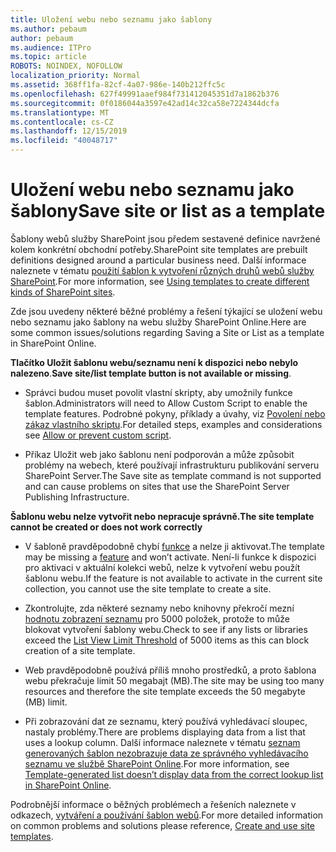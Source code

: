 ```yaml
---
title: Uložení webu nebo seznamu jako šablony
ms.author: pebaum
author: pebaum
ms.audience: ITPro
ms.topic: article
ROBOTS: NOINDEX, NOFOLLOW
localization_priority: Normal
ms.assetid: 368ff1fa-82cf-4a07-986e-140b212ffc5c
ms.openlocfilehash: 627f49991aaef984f731412045351d7a1862b376
ms.sourcegitcommit: 0f0186044a3597e42ad14c32ca58e7224344dcfa
ms.translationtype: MT
ms.contentlocale: cs-CZ
ms.lasthandoff: 12/15/2019
ms.locfileid: "40048717"
---
```

# <a name="save-site-or-list-as-a-template"></a><span data-ttu-id="e21d5-102">Uložení webu nebo seznamu jako šablony</span><span class="sxs-lookup"><span data-stu-id="e21d5-102">Save site or list as a template</span></span>

<span data-ttu-id="e21d5-103">Šablony webů služby SharePoint jsou předem sestavené definice navržené kolem konkrétní obchodní potřeby.</span><span class="sxs-lookup"><span data-stu-id="e21d5-103">SharePoint site templates are prebuilt definitions designed around a particular business need.</span></span> <span data-ttu-id="e21d5-104">Další informace naleznete v tématu [použití šablon k vytvoření různých druhů webů služby SharePoint](https://support.office.com/article/using-templates-to-create-different-kinds-of-sharepoint-sites-449eccec-ff99-4cf3-b62e-dcfee37e8da4).</span><span class="sxs-lookup"><span data-stu-id="e21d5-104">For more information, see [Using templates to create different kinds of SharePoint sites](https://support.office.com/article/using-templates-to-create-different-kinds-of-sharepoint-sites-449eccec-ff99-4cf3-b62e-dcfee37e8da4).</span></span>

<span data-ttu-id="e21d5-105">Zde jsou uvedeny některé běžné problémy a řešení týkající se uložení webu nebo seznamu jako šablony na webu služby SharePoint Online.</span><span class="sxs-lookup"><span data-stu-id="e21d5-105">Here are some common issues/solutions regarding Saving a Site or List as a template in SharePoint Online.</span></span>

<span data-ttu-id="e21d5-106">**Tlačítko Uložit šablonu webu/seznamu není k dispozici nebo nebylo nalezeno**.</span><span class="sxs-lookup"><span data-stu-id="e21d5-106">**Save site/list template button is not available or missing**.</span></span> 

- <span data-ttu-id="e21d5-107">Správci budou muset povolit vlastní skripty, aby umožnily funkce šablon.</span><span class="sxs-lookup"><span data-stu-id="e21d5-107">Administrators will need to Allow Custom Script to enable the template features.</span></span> <span data-ttu-id="e21d5-108">Podrobné pokyny, příklady a úvahy, viz [Povolení nebo zákaz vlastního skriptu](https://docs.microsoft.com/sharepoint/allow-or-prevent-custom-script).</span><span class="sxs-lookup"><span data-stu-id="e21d5-108">For detailed steps, examples and considerations see [Allow or prevent custom script](https://docs.microsoft.com/sharepoint/allow-or-prevent-custom-script).</span></span>


- <span data-ttu-id="e21d5-109">Příkaz Uložit web jako šablonu není podporován a může způsobit problémy na webech, které používají infrastrukturu publikování serveru SharePoint Server.</span><span class="sxs-lookup"><span data-stu-id="e21d5-109">The Save site as template command is not supported and can cause problems on sites that use the SharePoint Server Publishing Infrastructure.</span></span>


<span data-ttu-id="e21d5-110">**Šablonu webu nelze vytvořit nebo nepracuje správně.**</span><span class="sxs-lookup"><span data-stu-id="e21d5-110">**The site template cannot be created or does not work correctly**</span></span>

- <span data-ttu-id="e21d5-111">V šabloně pravděpodobně chybí [funkce](https://social.technet.microsoft.com/wiki/contents/articles/14423.sharepoint-2013-existing-features-guid.aspx) a nelze ji aktivovat.</span><span class="sxs-lookup"><span data-stu-id="e21d5-111">The template may be missing a [feature](https://social.technet.microsoft.com/wiki/contents/articles/14423.sharepoint-2013-existing-features-guid.aspx) and won’t activate.</span></span> <span data-ttu-id="e21d5-112">Není-li funkce k dispozici pro aktivaci v aktuální kolekci webů, nelze k vytvoření webu použít šablonu webu.</span><span class="sxs-lookup"><span data-stu-id="e21d5-112">If the feature is not available to activate in the current site collection, you cannot use the site template to create a site.</span></span>


- <span data-ttu-id="e21d5-113">Zkontrolujte, zda některé seznamy nebo knihovny překročí mezní [hodnotu zobrazení seznamu](https://support.office.com/article/Manage-large-lists-and-libraries-in-SharePoint-B8588DAE-9387-48C2-9248-C24122F07C59) pro 5000 položek, protože to může blokovat vytvoření šablony webu.</span><span class="sxs-lookup"><span data-stu-id="e21d5-113">Check to see if any lists or libraries exceed the [List View Limit Threshold](https://support.office.com/article/Manage-large-lists-and-libraries-in-SharePoint-B8588DAE-9387-48C2-9248-C24122F07C59) of 5000 items as this can block creation of a site template.</span></span>


- <span data-ttu-id="e21d5-114">Web pravděpodobně používá příliš mnoho prostředků, a proto šablona webu překračuje limit 50 megabajt (MB).</span><span class="sxs-lookup"><span data-stu-id="e21d5-114">The site may be using too many resources and therefore the site template exceeds the 50 megabyte (MB) limit.</span></span>


- <span data-ttu-id="e21d5-115">Při zobrazování dat ze seznamu, který používá vyhledávací sloupec, nastaly problémy.</span><span class="sxs-lookup"><span data-stu-id="e21d5-115">There are problems displaying data from a list that uses a lookup column.</span></span> <span data-ttu-id="e21d5-116">Další informace naleznete v tématu [seznam generovaných šablon nezobrazuje data ze správného vyhledávacího seznamu ve službě SharePoint Online](https://docs.microsoft.com/sharepoint/support/lists-and-libraries/template-generated-list-incorrect-data).</span><span class="sxs-lookup"><span data-stu-id="e21d5-116">For more information, see [Template-generated list doesn’t display data from the correct lookup list in SharePoint Online](https://docs.microsoft.com/sharepoint/support/lists-and-libraries/template-generated-list-incorrect-data).</span></span>


<span data-ttu-id="e21d5-117">Podrobnější informace o běžných problémech a řešeních naleznete v odkazech, [vytváření a používání šablon webů](https://support.office.com/article/Create-and-use-site-templates-60371B0F-00E0-4C49-A844-34759EBDD989).</span><span class="sxs-lookup"><span data-stu-id="e21d5-117">For more detailed information on common problems and solutions please reference, [Create and use site templates](https://support.office.com/article/Create-and-use-site-templates-60371B0F-00E0-4C49-A844-34759EBDD989).</span></span>

